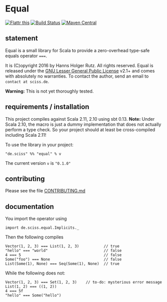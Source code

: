# Equal

[![Flattr this](http://api.flattr.com/button/flattr-badge-large.png)](https://flattr.com/submit/auto?user_id=sciss&url=https%3A%2F%2Fgithub.com%2FSciss%2FEqual&title=Equal&language=Scala&tags=github&category=software)
[![Build Status](https://travis-ci.org/Sciss/Equal.svg?branch=master)](https://travis-ci.org/Sciss/Equal)
[![Maven Central](https://maven-badges.herokuapp.com/maven-central/de.sciss/equal_2.11/badge.svg)](https://maven-badges.herokuapp.com/maven-central/de.sciss/equal_2.11)

## statement

Equal is a small library for Scala to provide a zero-overhead type-safe equals operator `===`.

It is (C)opyright 2016 by Hanns Holger Rutz. All rights reserved. Equal is released under the [GNU Lesser General Public License](https://raw.github.com/Sciss/Equal/master/LICENSE) v2.1+ and comes with absolutely no warranties. To contact the author, send an email to `contact at sciss.de`.

__Warning:__ This is not yet thoroughly tested.

## requirements / installation

This project compiles against Scala 2.11, 2.10 using sbt 0.13. __Note:__ Under Scala 2.10, the macro is
just a dummy implementation that does not actually perform a type check. So your project should at least
be cross-compiled including Scala 2.11!

To use the library in your project:

    "de.sciss" %% "equal" % v

The current version `v` is `"0.1.0"`

## contributing

Please see the file [CONTRIBUTING.md](CONTRIBUTING.md)

## documentation

You import the operator using

    import de.sciss.equal.Implicits._
    
Then the following compiles

    Vector(1, 2, 3) === List(1, 2, 3)           // true   
    "hello" === "world"                         // false
    4 === 5                                     // false
    Some("foo") === None                        // false
    List(Some(1), None) === Seq(Some(1), None)  // true
    
While the following does not:

    Vector(1, 2, 3) === Set(1, 2, 3)    // to-do: mysterious error message
    List(1, 2) === ((1, 2))
    4 === 5f
    "hello" === Some("hello")
